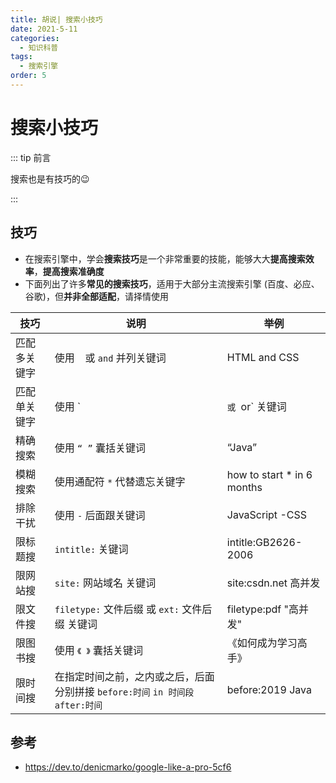 ```yaml
---
title: 胡说| 搜索小技巧
date: 2021-5-11
categories: 
  - 知识科普
tags: 
  - 搜索引擎
order: 5
---
```




# 搜索小技巧

::: tip 前言

搜索也是有技巧的😉

:::



## 技巧

- 在搜索引擎中，学会**搜索技巧**是一个非常重要的技能，能够大大**提高搜索效率**，**提高搜索准确度**
- 下面列出了许多**常见的搜索技巧**，适用于大部分主流搜索引擎 (百度、必应、谷歌)，但**并非全部适配**，请择情使用

| 技巧         | 说明                                                         | 举例                       |
| ------------ | ------------------------------------------------------------ | -------------------------- |
| 匹配多关键字 | 使用 ` ` 或 `and` 并列关键词                                 | HTML and CSS               |
| 匹配单关键字 | 使用 `|`或 `or` 关键词                                       | (js or Python) free course |
| 精确搜索     | 使用 `“ ”` 囊括关键词                                        | “Java”                     |
| 模糊搜索     | 使用通配符 `*` 代替遗忘关键字                                | how to start * in 6 months |
| 排除干扰     | 使用 `-` 后面跟关键词                                        | JavaScript -CSS            |
| 限标题搜     | `intitle:` 关键词                                            | intitle:GB2626-2006        |
| 限网站搜     | `site:` 网站域名 关键词                                      | site:csdn.net 高并发       |
| 限文件搜     | `filetype:` 文件后缀 或 `ext:` 文件后缀 关键词               | filetype:pdf "高并发"      |
| 限图书搜     | 使用 `《 》` 囊括关键词                                      | 《如何成为学习高手》       |
| 限时间搜     | 在指定时间之前，之内或之后，后面分别拼接 `before:时间` `in 时间段` `after:时间` | before:2019 Java           |



## 参考

- https://dev.to/denicmarko/google-like-a-pro-5cf6
